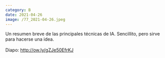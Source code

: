 ```yaml
--- 
category: B 
date: 2021-04-26 
image: /77_2021-04-26.jpeg 
--- 
```


Un resumen breve de las principales técnicas de IA. Sencillito, pero sirve para hacerse una idea. <br><br>Diapo: http://ow.ly/gZJe50EfrKJ